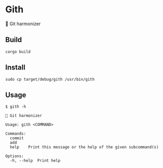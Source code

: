 # Gith
🧹 Git harmonizer

## Build
```SH
cargo build
```

## Install
```SH
sudo cp target/debug/gith /usr/bin/gith
```

## Usage
```
$ gith -h
```
```SH
🧹 Git harmonizer

Usage: gith <COMMAND>

Commands:
  commit  
  add     
  help    Print this message or the help of the given subcommand(s)

Options:
  -h, --help  Print help
```
